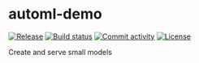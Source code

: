 # automl-demo

[![Release](https://img.shields.io/github/v/release/danielpgp1012/automl-demo)](https://img.shields.io/github/v/release/danielpgp1012/automl-demo)
[![Build status](https://img.shields.io/github/actions/workflow/status/danielpgp1012/automl-demo/main.yml?branch=main)](https://github.com/danielpgp1012/automl-demo/actions/workflows/main.yml?query=branch%3Amain)
[![Commit activity](https://img.shields.io/github/commit-activity/m/danielpgp1012/automl-demo)](https://img.shields.io/github/commit-activity/m/danielpgp1012/automl-demo)
[![License](https://img.shields.io/github/license/danielpgp1012/automl-demo)](https://img.shields.io/github/license/danielpgp1012/automl-demo)

Create and serve small models
